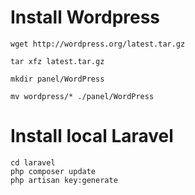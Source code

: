 # Install Wordpress
```
wget http://wordpress.org/latest.tar.gz

tar xfz latest.tar.gz

mkdir panel/WordPress

mv wordpress/* ./panel/WordPress
```

# Install local Laravel
```
cd laravel
php composer update
php artisan key:generate
```